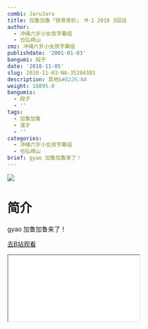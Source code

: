 ```yaml
---
combi: JaruJaru
title: 加鲁加鲁「锁骨骨折」 M-1 2018 3回战
author:
  - 冲绳六岁小女孩字幕组
  - 也弘崎山
zmz: 冲绳六岁小女孩字幕组
publishdate: '2001-01-03'
bangumi: 段子
date: '2018-11-05'
slug: 2018-11-03-NA-35204303
description: 其他&#8226;NA
weight: 18895.0
bangumis:
  - 段子
  - ''
tags:
  - 加鲁加鲁
  - 漫才
  - ''
categories:
  - 冲绳六岁小女孩字幕组
  - 也弘崎山
brief: gyao 加鲁加鲁来了！
---
```

![](https://i.imgur.com/2Kr9Yks.jpg)
# 简介  
gyao
加鲁加鲁来了！  

[去B站观看](https://www.bilibili.com/video/av35204303/)
<div class ="resp-container"><iframe class="testiframe" src="//player.bilibili.com/player.html?aid=35204303"", scrolling="no", allowfullscreen="true" > </iframe></div> 
